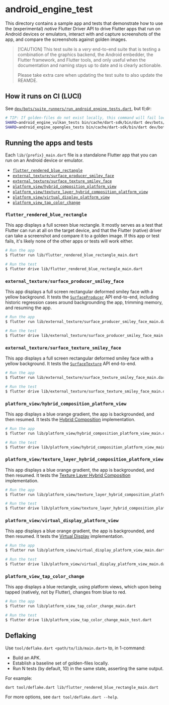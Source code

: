 # android_engine_test

This directory contains a sample app and tests that demonstrate how to use the
(experimental) _native_ Flutter Driver API to drive Flutter apps that run on
Android devices or emulators, interact with and capture screenshots of the app,
and compare the screenshots against golden images.

> [!CAUTION] This test suite is a _very_ end-to-end suite that is testing a
> combination of the graphics backend, the Android embedder, the Flutter
> framework, and Flutter tools, and only useful when the documentation and
> naming stays up to date and is clearly actionable.
>
> Please take extra care when updating the test suite to also update the REAMDE.

## How it runs on CI (LUCI)

See
[`dev/bots/suite_runners/run_android_engine_tests.dart`](../../bots/suite_runners/run_android_engine_tests.dart),
but tl;dr:

```sh
# TIP: If golden-files do not exist locally, this command will fail locally.
SHARD=android_engine_vulkan_tests bin/cache/dart-sdk/bin/dart dev/bots/test.dart
SHARD=android_engine_opengles_tests bin/cache/dart-sdk/bin/dart dev/bots/test.dart
```

## Running the apps and tests

Each `lib/{prefix}_main.dart` file is a standalone Flutter app that you can run
on an Android device or emulator.

- [`flutter_rendered_blue_rectangle`](#flutter_rendered_blue_rectangle)
- [`external_texture/surface_producer_smiley_face`](#external_texturesurface_producer_smiley_face)
- [`external_texture/surface_texture_smiley_face`](#external_texturesurface_texture_smiley_face)
- [`platform_view/hybrid_composition_platform_view`](#platform_viewhybrid_composition_platform_view)
- [`platform_view/texture_layer_hybrid_composition_platform_view`](#platform_viewtexture_layer_hybrid_composition_platform_view)
- [`platform_view/virtual_display_platform_view`](#platform_viewvirtual_display_platform_view)
- [`platform_view_tap_color_change`](#platform_view_tap_color_change)

### `flutter_rendered_blue_rectangle`

This app displays a full screen blue rectangle. It mostly serves as a test that
Flutter can run at all on the target device, and that the Flutter (native)
driver can take a screenshot and compare it to a golden image. If this app or
test fails, it's likely none of the other apps or tests will work either.

```sh
# Run the app
$ flutter run lib/flutter_rendered_blue_rectangle_main.dart

# Run the test
$ flutter drive lib/flutter_rendered_blue_rectangle_main.dart
```

### `external_texture/surface_producer_smiley_face`

This app displays a full screen rectangular deformed smiley face with a yellow
background. It tests the
[`SurfaceProducer`](https://api.flutter.dev/javadoc/io/flutter/view/TextureRegistry.SurfaceProducer.html)
API end-to-end, including historic regression cases around backgrounding the
app, trimming memory, and resuming the app.

```sh
# Run the app
$ flutter run lib/external_texture/surface_producer_smiley_face_main.dart

# Run the test
$ flutter drive lib/external_texture/surface_producer_smiley_face_main.dart
```

### `external_texture/surface_texture_smiley_face`

This app displays a full screen rectangular deformed smiley face with a yellow
background. It tests the
[`SurfaceTexture`](https://api.flutter.dev/javadoc/io/flutter/view/TextureRegistry.SurfaceTexture.html)
API end-to-end.

```sh
# Run the app
$ flutter run lib/external_texture/surface_texture_smiley_face_main.dart

# Run the test
$ flutter drive lib/external_texture/surface_texture_smiley_face_main.dart
```

### `platform_view/hybrid_composition_platform_view`

This app displays a blue orange gradient, the app is backgrounded, and then
resumed. It tests the
[Hybrid Composition](../../../docs/platforms/android/Android-Platform-Views.md#hybrid-composition)
implementation.

```sh
# Run the app
$ flutter run lib/platform_view/hybrid_composition_platform_view_main.dart

# Run the test
$ flutter drive lib/platform_view/hybrid_composition_platform_view_main.dart
```

### `platform_view/texture_layer_hybrid_composition_platform_view`

This app displays a blue orange gradient, the app is backgrounded, and then
resumed. It tests the
[Texture Layer Hybrid Composition](../../../docs/platforms/android/Android-Platform-Views.md#texture-layer-hybrid-composition)
implementation.

```sh
# Run the app
$ flutter run lib/platform_view/texture_layer_hybrid_composition_platform_view_main.dart

# Run the test
$ flutter drive lib/platform_view/texture_layer_hybrid_composition_platform_view_main.dart
```

### `platform_view/virtual_display_platform_view`

This app displays a blue orange gradient, the app is backgrounded, and then
resumed. It tests the
[Virtual Display](../../../docs/platforms/android/Android-Platform-Views.md#virtual-display)
implementation.

```sh
# Run the app
$ flutter run lib/platform_view/virtual_display_platform_view_main.dart

# Run the test
$ flutter drive lib/platform_view/virtual_display_platform_view_main.dart
```

### `platform_view_tap_color_change`

This app displays a blue rectangle, using platform views, which upon being
tapped (natively, not by Flutter), changes from blue to red.

```sh
# Run the app
$ flutter run lib/platform_view_tap_color_change_main.dart

# Run the test
$ flutter drive lib/platform_view_tap_color_change_main_test.dart
```

## Deflaking

Use `tool/deflake.dart <path/to/lib/main.dart>` to, in 1-command:

- Build an APK.
- Establish a baseline set of golden-files locally.
- Run N tests (by default, 10) in the same state, asserting the same output.

For example:

```sh
dart tool/deflake.dart lib/flutter_rendered_blue_rectangle_main.dart
```

For more options, see `dart tool/deflake.dart --help`.
